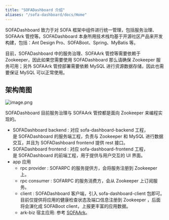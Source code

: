 ```yaml
---
title: "SOFADashboard 介绍"
aliases: "/sofa-dashboard/docs/Home"
---
```


SOFADashboard 致力于对 SOFA 框架中组件进行统一管理，包括服务治理、SOFAArk 管控等。SOFADashboard 本身所用技术栈均基于开源社区产品来开发构建，包括：Ant Design Pro、SOFABoot、Spring、MyBatis 等。

目前，SOFADashboard 中的服务治理、SOFAArk 管控等需要依赖于 Zookeeper，因此如果您需要使用 SOFADashboard 那么请确保 Zookeeper 服务可用；另外 SOFAArk 管控部署需要依赖 MySQL 进行资源数据存储，因此也需要保证 MySQL 可以正常使用。

## 架构简图

![image.png](https://img.alicdn.com/imgextra/i3/O1CN01qFO3qa282LVHXDfKH_!!6000000007874-2-tps-1040-548.png)

SOFADashboard 目前服务治理与 SOFAArk 管控都是面向 Zookeeper 来编程实现的。

* SOFADashboard backend  : 对应 sofa-dashboard-backend 工程，是 SOFADashboard 的服务端工程，负责与 Zookeeper 和 MySQL 进行数据交互，并且为 SOFADashboard frontend 提供 rest 接口。
* SOFADashboard frontend : 对应 sofa-dashboard-frontend 工程，是 SOFADashboard 的前端工程，用于提供与用户交互的 UI 界面。
* app 应用
  * rpc provider : SOFARPC 的服务提供方，会将服务注册到 Zookeeper 上。
  * rpc consumer : SOFARPC 的服务消费方，会从 Zookeeper 上订阅服务。
  * client : SOFADashboard 客户端，引入 sofa-dashboard-client 包即可。目前仅提供将应用的健康检查状态及端口信息注册到 Zookeeper ，后面将会演化成 SOFABoot client，上报更丰富的应用数据。
  * ark-biz 宿主应用: 参考 [SOFAArk](https://www.sofastack.tech/sofa-boot/docs/sofa-ark-ark-config)。
